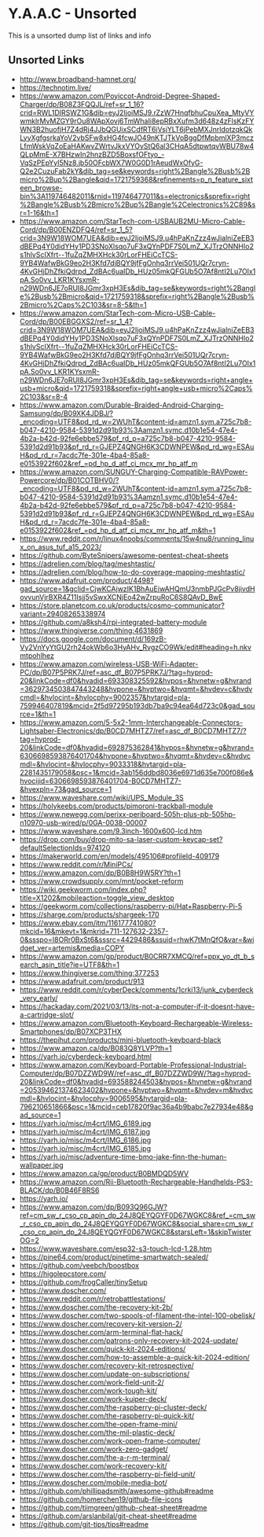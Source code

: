 <!-- ======================================== unsorted.md Start ======================================== -->


<!-- ------------------------------ Intro Start ------------------------------ -->

# Y.A.A.C - Unsorted

This is a unsorted dump list of links and info

<!-- ------------------------------ Intro End ------------------------------ -->


<!-- ------------------------------ Overview Start ------------------------------ -->

<!-- ------------------------------ Overview Start ------------------------------ -->


<!-- ------------------------------ Unsorted Links Start ------------------------------ -->

## Unsorted Links

- http://www.broadband-hamnet.org/
- https://technotim.live/
- https://www.amazon.com/Poyiccot-Android-Degree-Shaped-Charger/dp/B08Z3FQQJL/ref=sr_1_16?crid=RWL1DIRSWZ1G&dib=eyJ2IjoiMSJ9.rZzW7HnqfbhuCpuXea_MtyVYwmklrMvMZGY9rOu8WApXovj6TmWhaIi8epRBxXufm3d648z4zFlsKzFYWN3B2huofjH7Z4dRj4JJbQGUixSCdfRT6jVsjYLT6jPebMXJnrldotzqkQkLyyXgfgsrkaYoV2vbSFw8xHG4fcwJO49nKTJTkVoBggDfMpbmlXP3mczLfmWskVqZoEaHAKwvZWrtvJkxVYOyStQ6al3CHqA5dtpwtqvWBU78w4QLpMmE-X7BHzwIn2hnzBZD5BoxsfOFtyo_-VqSzPEpYyI5Nz8.jb50OFcbWX7W0G0D1rAeudWxOfyG-Q2e2CuzuFab2kY&dib_tag=se&keywords=right%2Bangle%2Busb%2Bmicro%2Bup%2Bangle&qid=1721759368&refinements=p_n_feature_sixteen_browse-bin%3A119746482011&rnid=119746477011&s=electronics&sprefix=right%2Bangle%2Busb%2Bmicro%2Bup%2Bangle%2Celectronics%2C89&sr=1-16&th=1
- https://www.amazon.com/StarTech-com-USBAUB2MU-Micro-Cable-Cord/dp/B00ENZDFQ4/ref=sr_1_5?crid=3N9W18WOM7UEA&dib=eyJ2IjoiMSJ9.u4hPaKnZzz4wJialniZeEB3dBEPq4Y0didYHy1PD3SNoXlsqo7uF3xQYnPDF7S0LmZ_XJTrzONNHIo2s1hlvScIXfrt--1fuZqZMHXHck30rLorFHEiCcTCS-9YB4WafwBkG9eo2H3Kfd7djBQY9jfFgOnhq3rrVei501UQr7cryn-4KvGHjDhZfkiQdrpd_ZdBAc6uaIDb_HUz05mkQFGUb5O7Af8ntI2Lu7Olx1pA.So0vv_LKR1KYsxmR-n29WDn6JE7oRUI8JGmr3xpH3Es&dib_tag=se&keywords=right%2Bangle%2Busb%2Bmicro&qid=1721759318&sprefix=right%2Bangle%2Busb%2Bmicro%2Caps%2C103&sr=8-5&th=1
- https://www.amazon.com/StarTech-com-Micro-USB-Cable-Cord/dp/B00EBGGXS2/ref=sr_1_4?crid=3N9W18WOM7UEA&dib=eyJ2IjoiMSJ9.u4hPaKnZzz4wJialniZeEB3dBEPq4Y0didYHy1PD3SNoXlsqo7uF3xQYnPDF7S0LmZ_XJTrzONNHIo2s1hlvScIXfrt--1fuZqZMHXHck30rLorFHEiCcTCS-9YB4WafwBkG9eo2H3Kfd7djBQY9jfFgOnhq3rrVei501UQr7cryn-4KvGHjDhZfkiQdrpd_ZdBAc6uaIDb_HUz05mkQFGUb5O7Af8ntI2Lu7Olx1pA.So0vv_LKR1KYsxmR-n29WDn6JE7oRUI8JGmr3xpH3Es&dib_tag=se&keywords=right+angle+usb+micro&qid=1721759318&sprefix=right+angle+usb+micro%2Caps%2C103&sr=8-4
- https://www.amazon.com/Durable-Braided-Android-Charging-Samsung/dp/B09XK4JDBJ/?_encoding=UTF8&pd_rd_w=2WUhT&content-id=amzn1.sym.a725c7b8-b047-4210-9584-5391d2d91b93%3Aamzn1.symc.d10b1e54-47e4-4b2a-b42d-92fe6ebbe579&pf_rd_p=a725c7b8-b047-4210-9584-5391d2d91b93&pf_rd_r=GJEPZ4QNGH6K3CDWNPEW&pd_rd_wg=ESAuH&pd_rd_r=7acdc7fe-301e-4ba4-85a8-e0153922f602&ref_=pd_hp_d_atf_ci_mcx_mr_hp_atf_m
- https://www.amazon.com/SUNGUY-Charging-Compatible-RAVPower-Powercore/dp/B01COTBHV0/?_encoding=UTF8&pd_rd_w=2WUhT&content-id=amzn1.sym.a725c7b8-b047-4210-9584-5391d2d91b93%3Aamzn1.symc.d10b1e54-47e4-4b2a-b42d-92fe6ebbe579&pf_rd_p=a725c7b8-b047-4210-9584-5391d2d91b93&pf_rd_r=GJEPZ4QNGH6K3CDWNPEW&pd_rd_wg=ESAuH&pd_rd_r=7acdc7fe-301e-4ba4-85a8-e0153922f602&ref_=pd_hp_d_atf_ci_mcx_mr_hp_atf_m&th=1
- https://www.reddit.com/r/linux4noobs/comments/15w4nu8/running_linux_on_asus_tuf_a15_2023/
- https://github.com/ByteSnipers/awesome-pentest-cheat-sheets
- https://adrelien.com/blog/tag/meshtastic/
- https://adrelien.com/blog/how-to-do-coverage-mapping-meshtastic/
- https://www.adafruit.com/product/4498?gad_source=1&gclid=CjwKCAjwzIK1BhAuEiwAHQmU3nmbPJGcPv8jivdHovvunVjrBXR4Z11Isjj5vSwxXCNjEo42wZrpuRoC6S8QAvD_BwE
- https://store.planetcom.co.uk/products/cosmo-communicator?variant=29408265338974
- https://github.com/a8ksh4/rpi-integrated-battery-module
- https://www.thingiverse.com/thing:4631869
- https://docs.google.com/document/d/169zB-Vy2VnYyYtGU2rh24okWb6o3HyAHv_RvgzCO9Wk/edit#heading=h.nkvmtpohlhez
- https://www.amazon.com/wireless-USB-WiFi-Adapter-PC/dp/B07P5PRK7J/ref=asc_df_B07P5PRK7J/?tag=hyprod-20&linkCode=df0&hvadid=693308325592&hvpos=&hvnetw=g&hvrand=3629734503847443248&hvpone=&hvptwo=&hvqmt=&hvdev=c&hvdvcmdl=&hvlocint=&hvlocphy=9002357&hvtargid=pla-759946407819&mcid=2f5d97295b193db7ba9c94ea64d723c0&gad_source=1&th=1
- https://www.amazon.com/5-5x2-1mm-Interchangeable-Connectors-Lightsaber-Electronics/dp/B0CD7MHTZ7/ref=asc_df_B0CD7MHTZ7/?tag=hyprod-20&linkCode=df0&hvadid=692875362841&hvpos=&hvnetw=g&hvrand=6306698593876401704&hvpone=&hvptwo=&hvqmt=&hvdev=c&hvdvcmdl=&hvlocint=&hvlocphy=9033318&hvtargid=pla-2281435179058&psc=1&mcid=3ab156ddbd8036e6971d635e700f086e&hvocijid=6306698593876401704-B0CD7MHTZ7-&hvexpln=73&gad_source=1
- https://www.waveshare.com/wiki/UPS_Module_3S
- https://holykeebs.com/products/pimoroni-trackball-module
- https://www.newegg.com/perixx-periboard-505h-plus-pb-505hp-n10970-usb-wired/p/0GA-0038-00007
- https://www.waveshare.com/9.3inch-1600x600-lcd.htm
- https://drop.com/buy/drop-mito-sa-laser-custom-keycap-set?defaultSelectionIds=974120
- https://makerworld.com/en/models/495106#profileId-409179
- https://www.reddit.com/r/MiniPCs/
- https://www.amazon.com/dp/B0B8H9W5RY?th=1
- https://www.crowdsupply.com/mnt/pocket-reform
- https://wiki.geekworm.com/index.php?title=X1202&mobileaction=toggle_view_desktop
- https://geekworm.com/collections/raspberry-pi/Hat+Raspberry-Pi-5
- https://sharge.com/products/shargeek-170
- https://www.ebay.com/itm/116177741080?mkcid=16&mkevt=1&mkrid=711-127632-2357-0&ssspo=I8ORr0BxSt6&sssrc=4429486&ssuid=rhwK7tMnQfO&var=&widget_ver=artemis&media=COPY
- https://www.amazon.com/gp/product/B0CRR7XMCQ/ref=ppx_yo_dt_b_search_asin_title?ie=UTF8&th=1
- https://www.thingiverse.com/thing:377253
- https://www.adafruit.com/product/913
- https://www.reddit.com/r/cyberDeck/comments/1crki13/junk_cyberdeck_very_early/
- https://hackaday.com/2021/03/13/its-not-a-computer-if-it-doesnt-have-a-cartridge-slot/
- https://www.amazon.com/Bluetooth-Keyboard-Rechargeable-Wireless-Smartphones/dp/B07XCP3THX
- https://thepihut.com/products/mini-bluetooth-keyboard-black
- https://www.amazon.ca/dp/B083Q8YLVP?th=1
- https://yarh.io/cyberdeck-keyboard.html
- https://www.amazon.com/Keyboard-Portable-Professional-Industrial-Computer/dp/B07DZZWD9W/ref=asc_df_B07DZZWD9W/?tag=hyprod-20&linkCode=df0&hvadid=693588244503&hvpos=&hvnetw=g&hvrand=205394621374623402&hvpone=&hvptwo=&hvqmt=&hvdev=m&hvdvcmdl=&hvlocint=&hvlocphy=9006595&hvtargid=pla-796210651866&psc=1&mcid=ceb17820f9ac36a4b9babc7e27934e48&gad_source=1
- https://yarh.io/misc/m4crt/IMG_6189.jpg
- https://yarh.io/misc/m4crt/IMG_6187.jpg
- https://yarh.io/misc/m4crt/IMG_6186.jpg
- https://yarh.io/misc/m4crt/IMG_6185.jpg
- https://yarh.io/misc/adventure-time-bmo-jake-finn-the-human-wallpaper.jpg
- https://www.amazon.ca/gp/product/B0BMDQD5WV
- https://www.amazon.com/Rii-Bluetooth-Rechargeable-Handhelds-PS3-BLACK/dp/B0B46F8RS6
- https://yarh.io/
- https://www.amazon.com/dp/B093Q96GJW?ref=cm_sw_r_cso_cp_apin_dp_24J8QEYQGYF0D67WGKC8&ref_=cm_sw_r_cso_cp_apin_dp_24J8QEYQGYF0D67WGKC8&social_share=cm_sw_r_cso_cp_apin_dp_24J8QEYQGYF0D67WGKC8&starsLeft=1&skipTwisterOG=2
- https://www.waveshare.com/esp32-s3-touch-lcd-1.28.htm
- https://pine64.com/product/pinetime-smartwatch-sealed/
- https://github.com/veebch/boostbox
- https://higolepcstore.com/
- https://github.com/frogCaller/tinySetup
- https://www.doscher.com/
- https://www.reddit.com/r/retrobattlestations/
- https://www.doscher.com/the-recovery-kit-2b/
- https://www.doscher.com/two-spools-of-filament-the-intel-100-obelisk/
- https://www.doscher.com/recovery-kit-version-2/
- https://www.doscher.com/arm-terminal-flat-hack/
- https://www.doscher.com/patrons-only-recovery-kit-2024-update/
- https://www.doscher.com/quick-kit-2024-editions/
- https://www.doscher.com/how-to-assemble-a-quick-kit-2024-edition/
- https://www.doscher.com/recovery-kit-retrospective/
- https://www.doscher.com/update-on-subscriptions/
- https://www.doscher.com/work-field-unit-2/
- https://www.doscher.com/work-tough-kit/
- https://www.doscher.com/work-kuiper-deck/
- https://www.doscher.com/the-raspberry-pi-cluster-deck/
- https://www.doscher.com/the-raspberry-pi-quick-kit/
- https://www.doscher.com/the-open-frame-mini/
- https://www.doscher.com/the-mil-plastic-deck/
- https://www.doscher.com/work-open-frame-computer/
- https://www.doscher.com/work-zero-gadget/
- https://www.doscher.com/the-a-r-m-terminal/
- https://www.doscher.com/work-recovery-kit/
- https://www.doscher.com/the-raspberry-pi-field-unit/
- https://www.doscher.com/mobile-media-bot/
- https://github.com/phillipadsmith/awesome-github#readme
- https://github.com/homerchen19/github-file-icons
- https://github.com/tiimgreen/github-cheat-sheet#readme
- https://github.com/arslanbilal/git-cheat-sheet#readme
- https://github.com/git-tips/tips#readme



<!-- ------------------------------ Unsorted Links End ------------------------------ -->


<!-- ------------------------------ Outro Start ------------------------------ -->

<!-- ------------------------------ Outro End ------------------------------ -->


<!-- ======================================== unsorted.md end ======================================== -->
